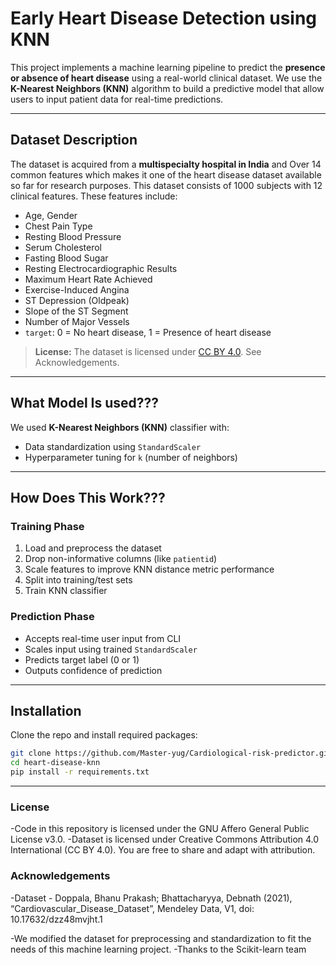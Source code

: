 #  Early Heart Disease Detection using KNN

This project implements a machine learning pipeline to predict the **presence or absence of heart disease** using a real-world clinical dataset. We use the **K-Nearest Neighbors (KNN)** algorithm to build a predictive model that allow users to input patient data for real-time predictions.

---

##  Dataset Description

The dataset is acquired from a **multispecialty hospital in India** and Over 14 common features which makes it one of the heart disease dataset available so far for research purposes. This dataset consists of 1000 subjects with 12 clinical features. These features include:

- Age, Gender
- Chest Pain Type
- Resting Blood Pressure
- Serum Cholesterol
- Fasting Blood Sugar
- Resting Electrocardiographic Results
- Maximum Heart Rate Achieved
- Exercise-Induced Angina
- ST Depression (Oldpeak)
- Slope of the ST Segment
- Number of Major Vessels
- `target`: 0 = No heart disease, 1 = Presence of heart disease

> **License:** The dataset is licensed under [CC BY 4.0](https://creativecommons.org/licenses/by/4.0/). See Acknowledgements.

---

## What Model Is used???

We used **K-Nearest Neighbors (KNN)** classifier with:
- Data standardization using `StandardScaler`
- Hyperparameter tuning for `k` (number of neighbors)

---

## How Does This Work???

### Training Phase
1. Load and preprocess the dataset
2. Drop non-informative columns (like `patientid`)
3. Scale features to improve KNN distance metric performance
4. Split into training/test sets
5. Train KNN classifier

### Prediction Phase
- Accepts real-time user input from CLI
- Scales input using trained `StandardScaler`
- Predicts target label (0 or 1)
- Outputs confidence of prediction

---

## Installation

Clone the repo and install required packages:

```bash
git clone https://github.com/Master-yug/Cardiological-risk-predictor.git
cd heart-disease-knn
pip install -r requirements.txt
```

---

### License

-Code in this repository is licensed under the GNU Affero General Public License v3.0.
-Dataset is licensed under Creative Commons Attribution 4.0 International (CC BY 4.0). You are free to share and adapt with attribution.

### Acknowledgements

-Dataset - Doppala, Bhanu Prakash; Bhattacharyya, Debnath (2021), “Cardiovascular_Disease_Dataset”, Mendeley Data, V1, doi: 10.17632/dzz48mvjht.1

-We modified the dataset for preprocessing and standardization to fit the needs of this machine learning project.
-Thanks to the Scikit-learn team
